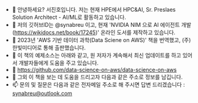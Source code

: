 - 👋 안녕하세요? 서진호입니다. 저는 현재 HPE에서 HPC&AI, Sr. Preslaes Solution Architect - AI/ML로 활동하고 있습니다.
- 💞️ 저의 깃허브ID는 @synabreu 이고, 현재 'NVIDIA NIM 으로 AI 에이전트 개발(https://wikidocs.net/book/17245)' 온라인 도서를 제작하고 있습니다. 
- 👀 2023년 'AWS 기반 데이터 과학(Data Sciene on AWS)' 책을 번역했고, (주)한빛미디어로 통해 출판했습니다.
- 👀 이 책의 예제소스는 아래와 같고, 원 저자가 계속해서 최신 업데이트를 하고 있어서 개발자들에게 도움을 주고 있습니다.  
- 🌱 https://github.com/data-science-on-aws/data-science-on-aws 
- 💞️ 그외 이 책을 보는 데 도움을 드리고자 다음과 같은 주소로 정보를 남깁니다. 
- 📫 문의 및 질문은 다음과 같은 전자메일 주소로 해 주시면 답변 드리겠습니다 : synabreu@outlook.com

<!---
synabreu/synabreu is a ✨ special ✨ repository because its `README.md` (this file) appears on your GitHub profile.
You can click the Preview link to take a look at your changes.
--->
